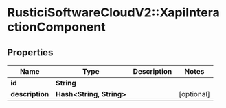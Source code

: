 # RusticiSoftwareCloudV2::XapiInteractionComponent

## Properties
Name | Type | Description | Notes
------------ | ------------- | ------------- | -------------
**id** | **String** |  | 
**description** | **Hash&lt;String, String&gt;** |  | [optional] 


